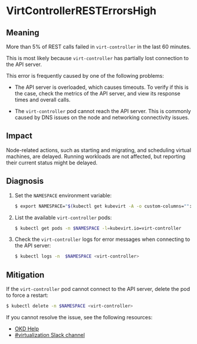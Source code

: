 # VirtControllerRESTErrorsHigh
<!-- Edited by Jiří Herrmann, 8 Nov 2022 -->

## Meaning

More than 5% of REST calls failed in `virt-controller` in the last 60 minutes.

This is most likely because `virt-controller` has partially lost connection to the API server.

This error is frequently caused by one of the following problems:

- The API server is overloaded, which causes timeouts. To verify if this is the case, check the metrics of the API server, and view its response times and overall calls.

- The `virt-controller` pod cannot reach the API server. This is commonly caused by DNS issues on the node and networking connectivity issues.

## Impact

Node-related actions, such as starting and migrating, and scheduling virtual machines, are delayed. Running workloads are not affected, but reporting their current status might be delayed.

## Diagnosis

1. Set the `NAMESPACE` environment variable:

   ```bash
   $ export NAMESPACE="$(kubectl get kubevirt -A -o custom-columns="":.metadata.namespace)"
   ```

2. List the available `virt-controller` pods:

   ```bash
   $ kubectl get pods -n $NAMESPACE -l=kubevirt.io=virt-controller
   ```

3. Check the `virt-controller` logs for error messages when connecting to the API server:

   ```bash
   $ kubectl logs -n  $NAMESPACE <virt-controller>
   ```

## Mitigation

If the `virt-controller` pod cannot connect to the API server, delete the pod to force a restart:

```bash
$ kubectl delete -n $NAMESPACE <virt-controller>
```

<!--DS: If you cannot resolve the issue, log in to the link:https://access.redhat.com[Customer Portal] and open a support case, attaching the artifacts gathered during the Diagnosis procedure.-->
<!--USstart-->
If you cannot resolve the issue, see the following resources:

- [OKD Help](https://www.okd.io/help/)
- [#virtualization Slack channel](https://kubernetes.slack.com/channels/virtualization)
<!--USend-->
